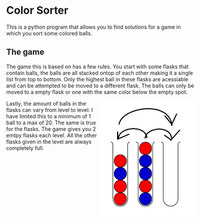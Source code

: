 # Color Sorter
This is a python program that allows you to find solutions for a game in which you sort some colored balls.

## The game
The game this is based on has a few rules. You start with some flasks that contain balls, the balls are all stacked ontop of each other making it a single list from top to bottom. Only the highest ball in these flasks are acessiable and can be attempted to be moved to a different flask. The balls can only be moved to a empty flask or one with the same color below the empty spot.

<img src="./Pictures/Valid moves.png" width="50%" align="right">

Lastly, the amount of balls in the flasks can vary from level to level. I have limited this to a minimum of 1 ball to a max of 20. The same is true for the flasks. The game gives you 2 emtpy flasks each level. All the other flasks given in the level are always completely full.